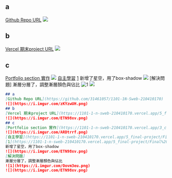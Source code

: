## a
[Github Repo URL](https://github.com/31461057/1101-1N-Sweb-210410170)
![](https://i.imgur.com/zKYzwUH.png)
## b
[Vercel 期末project URL](https://1101-1-n-sweb-210410170.vercel.app/5_final-project/Final%20Parject.html)
![](https://i.imgur.com/ETN98xv.png)
## c
[Portfolio section 實作](https://1101-1-n-sweb-210410170.vercel.app/3_classdemo/w11/dist/index.html)
![](https://i.imgur.com/ARDtrrf.png)
[自主學習](https://1101-1-n-sweb-210410170.vercel.app/5_final-project/Final%20Parject.html)
[1](https://1101-1-n-sweb-210410170.vercel.app/5_final-project/Final%20Parject.html)
新增了星空，用了box-shadow
![](https://i.imgur.com/ETN98xv.png)
[解決問題]
漸層分層了，調整漸層顏色與佔比
![1](https://i.imgur.com/Oovm3eu.png)
![](https://i.imgur.com/ETN98xv.png)
```markdown
## a
[Github Repo URL](https://github.com/31461057/1101-1N-Sweb-210410170)
![](https://i.imgur.com/zKYzwUH.png)
## b
[Vercel 期末project URL](https://1101-1-n-sweb-210410170.vercel.app/5_final-project/Final%20Parject.html)
![](https://i.imgur.com/ETN98xv.png)
## c
[Portfolio section 實作](https://1101-1-n-sweb-210410170.vercel.app/3_classdemo/w11/dist/index.html)
![](https://i.imgur.com/ARDtrrf.png)
[自主學習](https://1101-1-n-sweb-210410170.vercel.app/5_final-project/Final%20Parject.html)
[1](https://1101-1-n-sweb-210410170.vercel.app/5_final-project/Final%20Parject.html)
新增了星空，用了box-shadow
![](https://i.imgur.com/ETN98xv.png)
[解決問題]
漸層分層了，調整漸層顏色與佔比
![1](https://i.imgur.com/Oovm3eu.png)
![](https://i.imgur.com/ETN98xv.png)
```